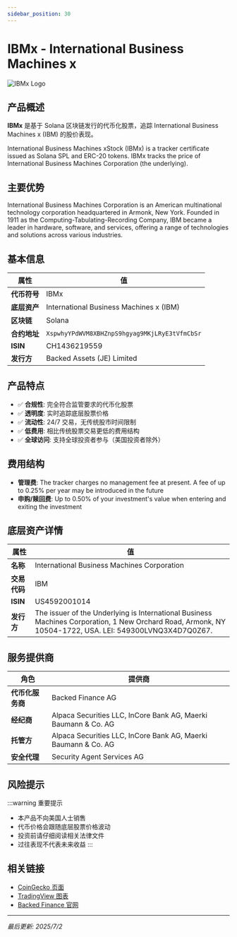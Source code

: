 ```yaml
---
sidebar_position: 30
---
```


# IBMx - International Business Machines x

![IBMx Logo](/img/tokens/IBMx.svg)

## 产品概述

**IBMx** 是基于 Solana 区块链发行的代币化股票，追踪 International Business Machines x (IBM) 的股价表现。

International Business Machines xStock (IBMx) is a tracker certificate issued as Solana SPL and ERC-20 tokens. IBMx tracks the price of International Business Machines Corporation (the underlying).

## 主要优势

International Business Machines Corporation is an American multinational technology corporation headquartered in Armonk, New York. Founded in 1911 as the Computing-Tabulating-Recording Company, IBM became a leader in hardware, software, and services, offering a range of technologies and solutions across various industries.


## 基本信息

| 属性 | 值 |
|------|----|
| **代币符号** | IBMx |
| **底层资产** | International Business Machines x (IBM) |
| **区块链** | Solana |
| **合约地址** | `XspwhyYPdWVM8XBHZnpS9hgyag9MKjLRyE3tVfmCbSr` |
| **ISIN** | CH1436219559 |
| **发行方** | Backed Assets (JE) Limited |

## 产品特点

- ✅ **合规性**: 完全符合监管要求的代币化股票
- ✅ **透明度**: 实时追踪底层股票价格
- ✅ **流动性**: 24/7 交易，无传统股市时间限制
- ✅ **低费用**: 相比传统股票交易更低的费用结构
- ✅ **全球访问**: 支持全球投资者参与（美国投资者除外）

## 费用结构

- **管理费**: The tracker charges no management fee at present. A fee of up to 0.25% per year may be introduced in the future
- **申购/赎回费**: Up to 0.50% of your investment's value when entering and exiting the investment

## 底层资产详情

| 属性 | 值 |
|------|----|
| **名称** | International Business Machines Corporation |
| **交易代码** | IBM |
| **ISIN** | US4592001014 |
| **发行方** | The issuer of the Underlying is International Business Machines Corporation, 1 New Orchard Road, Armonk, NY 10504-1722, USA. LEI: 549300LVNQ3X4D7Q0Z67. |

## 服务提供商

| 角色 | 提供商 |
|------|----|
| **代币化服务商** | Backed Finance AG |
| **经纪商** | Alpaca Securities LLC, InCore Bank AG, Maerki Baumann & Co. AG |
| **托管方** | Alpaca Securities LLC, InCore Bank AG, Maerki Baumann & Co. AG |
| **安全代理** | Security Agent Services AG |

## 风险提示

:::warning 重要提示
- 本产品不向美国人士销售
- 代币价格会跟随底层股票价格波动
- 投资前请仔细阅读相关法律文件
- 过往表现不代表未来收益
:::

## 相关链接

- [CoinGecko 页面](https://www.coingecko.com/)
- [TradingView 图表](https://www.tradingview.com/)
- [Backed Finance 官网](https://backed.fi/)

---

*最后更新: 2025/7/2*
